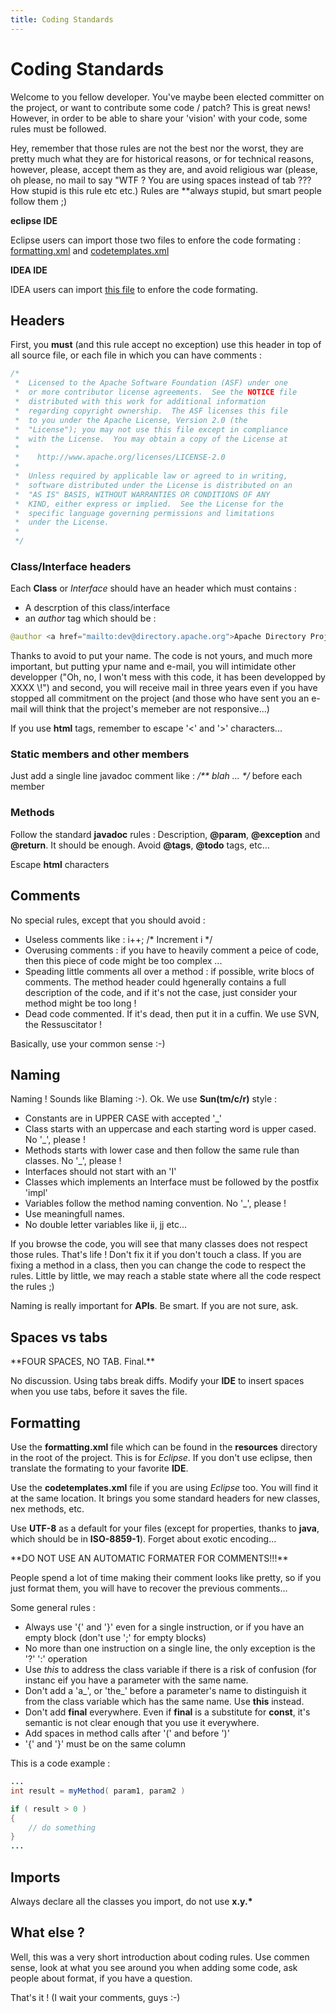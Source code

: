 ```yaml
---
title: Coding Standards
---
```


# Coding Standards

Welcome to you fellow developer.  You've maybe been elected committer on the project, or want to contribute some code / patch? This is great news! However, in order to be able to share your 'vision' with your code, some rules must be followed.

Hey, remember that those rules are not the best nor the worst, they are pretty much what they are for historical reasons, or for technical reasons, however, please, accept them as they are, and avoid religious war (please, oh please, no mail to say "WTF ? You are using spaces instead of tab ??? How stupid is this rule etc etc.) Rules are **alway*s* stupid, but smart people follow them ;)

**eclipse IDE**

Eclipse users can import those two files to enfore the code formating : [formatting.xml](http://svn.apache.org/repos/asf/directory/project/trunk/resources/formatting.xml) and [codetemplates.xml](http://svn.apache.org/repos/asf/directory/project/trunk/resources/codetemplates.xml)

**IDEA IDE**

IDEA users can import [this file](settings.jar) to enfore the code formating.


## Headers

First, you **must** (and this rule accept no exception) use this header in top of all source file, or each file in which you can have comments :


```java
/*
 *  Licensed to the Apache Software Foundation (ASF) under one
 *  or more contributor license agreements.  See the NOTICE file
 *  distributed with this work for additional information
 *  regarding copyright ownership.  The ASF licenses this file
 *  to you under the Apache License, Version 2.0 (the
 *  "License"); you may not use this file except in compliance
 *  with the License.  You may obtain a copy of the License at
 *
 *    http://www.apache.org/licenses/LICENSE-2.0
 *
 *  Unless required by applicable law or agreed to in writing,
 *  software distributed under the License is distributed on an
 *  "AS IS" BASIS, WITHOUT WARRANTIES OR CONDITIONS OF ANY
 *  KIND, either express or implied.  See the License for the
 *  specific language governing permissions and limitations
 *  under the License.
 *
 */
```

### Class/Interface headers

Each **Class** or *Interface* should have an header which must contains :

* A descrption of this class/interface
* an *author* tag which should be :

```java
@author <a href="mailto:dev@directory.apache.org">Apache Directory Project</a>
```

<DIV class="note" markdown="1">
Thanks to avoid to put your name. The code is not yours, and much more important, but putting ypur name and e-mail, you will intimidate other developper ("Oh, no, I won't mess with this code, it has been developped by XXXX \!") and second, you will receive mail in three years even if you have stopped all commitment on the project (and those who have sent you an e-mail will think that the project's memeber are not responsive...)
</DIV>

If you use **html** tags, remember to escape '<' and '>' characters...

### Static members and other members

Just add a single line javadoc comment like : _/** blah ... */_ before each member

### Methods

Follow the standard **javadoc** rules : Description, **@param**, **@exception** and **@return**. It should be enough. Avoid **@tags**, **@todo** tags, etc...

Escape **html** characters

## Comments

No special rules, except that you should avoid :

* Useless comments like : i++; /\* Increment i \*/
* Overusing comments : if you have to heavily comment a peice of code, then this piece of code might be too complex ...
* Speading little comments all over a method : if possible, write blocs of comments. The method header could hgenerally contains a full description of the code, and if it's not the case, just consider your method might be too long !
* Dead code commented. If it's dead, then put it in a cuffin. We use SVN, the Ressuscitator !

Basically, use your common sense :-)

## Naming

Naming ! Sounds like Blaming :-). Ok. We use **Sun(tm/c/r)** style :

* Constants are in UPPER CASE with accepted '_'
* Class starts with an uppercase and each starting word is upper cased. No '_', please !
* Methods starts with lower case and then follow the same rule than classes. No '_', please !
* Interfaces should not start with an 'I'
* Classes which implements an Interface must be followed by the postfix 'impl'
* Variables follow the method naming convention. No '_', please !
* Use meaningfull names.
* No double letter variables like ii, jj etc...

If you browse the code, you will see that many classes does not respect those rules. That's life ! Don't fix it if you don't touch a class. If you are fixing a method in a class, then you can change the code to respect the rules. Little by little, we may reach a stable state where all the code respect the rules ;)

Naming is really important for **APIs**. Be smart. If you are not sure, ask.

## Spaces vs tabs

<DIV class="warning" markdown="1">
**FOUR SPACES, NO TAB. Final.**
</DIV>

No discussion. Using tabs break diffs. Modify your **IDE** to insert spaces when you use tabs, before it saves the file.

## Formatting

Use the **formatting.xml** file which can be found in the **resources** directory in the root of the project. This is for *Eclipse*. If you don't use eclipse, then translate the formating to your favorite **IDE**.

Use the **codetemplates.xml** file if you are using *Eclipse* too. You will find it at the same location. It brings you some standard headers for new classes, nex methods, etc.

Use **UTF-8** as a default for your files (except for properties, thanks to **java**, which should be in **ISO-8859-1**). Forget about exotic encoding...

<DIV class="warning" markdown="1">
**DO NOT USE AN AUTOMATIC FORMATER FOR COMMENTS!!!**
</DIV>

People spend a lot of time making their comment looks like pretty, so if you just format them, you will have to recover the previous comments...

Some general rules :

* Always use '{' and '}' even for a single instruction, or if you have an empty block (don't use ';' for empty blocks)
* No more than one instruction on a single line, the only exception is the '?' ':' operation
* Use *this* to address the class variable if there is a risk of confusion (for instanc eif you have a parameter with the same name.
* Don't add a 'a_', or 'the_' before a parameter's name to distinguish it from the class variable which has the same name. Use **this** instead.
* Don't add **final** everywhere. Even if **final** is a substitute for **const**, it's semantic is not clear enough that you use it everywhere.
* Add spaces in method calls after '(' and before ')'
* '{' and '}' must be on the same column

This is a code example :

```java
...
int result = myMethod( param1, param2 )

if ( result > 0 )
{
    // do something
}
...
```

## Imports

Always declare all the classes you import, do not use **x.y.\***

## What else ?

Well, this was a very short introduction about coding rules. Use commen sense, look at what you see around you when adding some code, ask people about format, if you have a question.

That's it ! (I wait your comments, guys :-)
